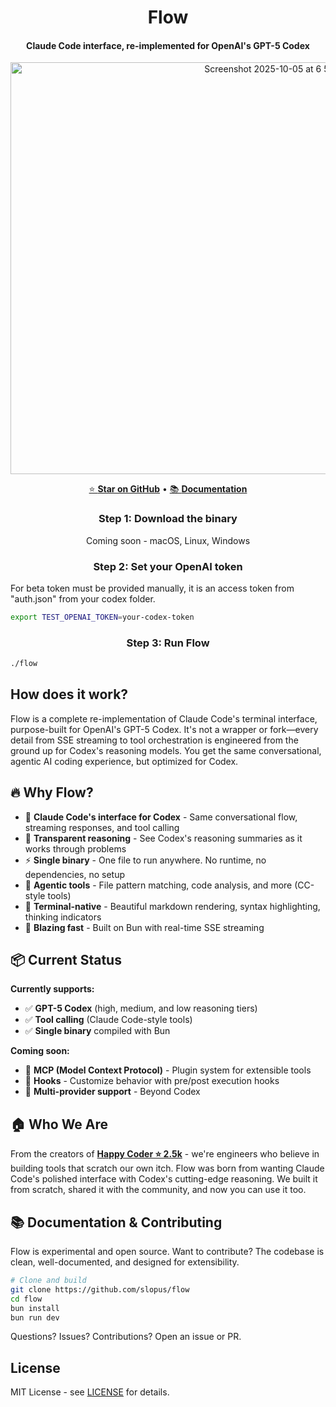 <h1 align="center">
  Flow
</h1>

<h4 align="center">
Claude Code interface, re-implemented for OpenAI's GPT-5 Codex
</h4>

<div align="center">
<img width="857" height="659" alt="Screenshot 2025-10-05 at 6 58 07 PM" src="https://github.com/user-attachments/assets/5d35217b-908d-48a1-96cd-1fe534166f1d" />
</div>

<div align="center">

[⭐ **Star on GitHub**](https://github.com/slopus/flow) • [📚 **Documentation**](https://github.com/slopus/flow/blob/main/CLAUDE.md)

</div>

<h3 align="center">
Step 1: Download the binary
</h3>

<div align="center">
Coming soon - macOS, Linux, Windows
</div>

<h3 align="center">
Step 2: Set your OpenAI token
</h3>

For beta token must be provided manually, it is an access token from "auth.json" from your codex folder.
```bash
export TEST_OPENAI_TOKEN=your-codex-token
```

<h3 align="center">
Step 3: Run Flow
</h3>

```bash
./flow
```

## How does it work?

Flow is a complete re-implementation of Claude Code's terminal interface, purpose-built for OpenAI's GPT-5 Codex. It's not a wrapper or fork—every detail from SSE streaming to tool orchestration is engineered from the ground up for Codex's reasoning models. You get the same conversational, agentic AI coding experience, but optimized for Codex.

## 🔥 Why Flow?

- 🎯 **Claude Code's interface for Codex** - Same conversational flow, streaming responses, and tool calling
- 🧠 **Transparent reasoning** - See Codex's reasoning summaries as it works through problems
- ⚡ **Single binary** - One file to run anywhere. No runtime, no dependencies, no setup
- 🔧 **Agentic tools** - File pattern matching, code analysis, and more (CC-style tools)
- 🎨 **Terminal-native** - Beautiful markdown rendering, syntax highlighting, thinking indicators
- 🚀 **Blazing fast** - Built on Bun with real-time SSE streaming

## 📦 Current Status

**Currently supports:**
- ✅ **GPT-5 Codex** (high, medium, and low reasoning tiers)
- ✅ **Tool calling** (Claude Code-style tools)
- ✅ **Single binary** compiled with Bun

**Coming soon:**
- 🔄 **MCP (Model Context Protocol)** - Plugin system for extensible tools
- 🎣 **Hooks** - Customize behavior with pre/post execution hooks
- 🔌 **Multi-provider support** - Beyond Codex

## 🏠 Who We Are

From the creators of **[Happy Coder ⭐ 2.5k](https://github.com/slopus/happy)** - we're engineers who believe in building tools that scratch our own itch. Flow was born from wanting Claude Code's polished interface with Codex's cutting-edge reasoning. We built it from scratch, shared it with the community, and now you can use it too.

## 📚 Documentation & Contributing

Flow is experimental and open source. Want to contribute? The codebase is clean, well-documented, and designed for extensibility.

```bash
# Clone and build
git clone https://github.com/slopus/flow
cd flow
bun install
bun run dev
```

Questions? Issues? Contributions? Open an issue or PR.

## License

MIT License - see [LICENSE](LICENSE) for details.
